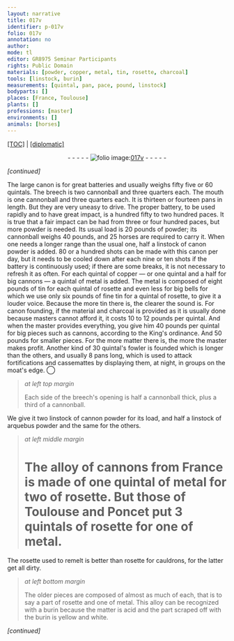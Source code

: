 ```yaml
---
layout: narrative
title: 017v
identifier: p-017v
folio: 017v
annotation: no
author:
mode: tl
editor: GR8975 Seminar Participants
rights: Public Domain
materials: [powder, copper, metal, tin, rosette, charcoal]
tools: [linstock, burin]
measurements: [quintal, pan, pace, pound, linstock]
bodyparts: []
places: [France, Toulouse]
plants: []
professions: [master]
environments: []
animals: [horses]
---
```


<p><a href="{{ site.baseurl }}/translation/">[TOC]</a> | <a href="{{ site.baseurl }}/texts/p-017v_tc/">[diplomatic]</a></p><div class="folio" align="center">- - - - - <a href="http://gallica.bnf.fr/ark:/12148/btv1b10500001g/f40.image" target="_blank"><img src="https://cu-mkp.github.io/2017-workshop-edition/assets/photo-icon.png" alt="folio image: " style="display:inline-block; margin-bottom:-3px;"/>017v</a> - - - - - </div>  
 
*[continued]*
  
The large canon is for great batteries and usually weighs fifty five or 60 <span class="ms">quintal</span>s. The breech is two cannonball and three quarters each. The mouth is one cannonball and three quarters each. It is thirteen or fourteen <span class="ms">pan</span>s in length. But they are very uneasy to drive. The proper battery, to be used rapidly and to have great impact, is a hundred fifty to two hundred <span class="ms">pace</span>s. It is true that a fair impact can be had from three or four hundred <span class="ms">pace</span>s, but more <span class="m">powder</span> is needed. Its usual load is 20 <span class="ms">pound</span>s of <span class="m">powder</span>; its cannonball weighs 40 <span class="ms">pound</span>s, and 25 <span class="al">horses</span> are required to carry it. When one needs a longer range than the usual one, half a <span class="ms"><span class="tl">linstock</span></span> of canon <span class="m">powder</span> is added. 80 or a hundred shots can be made with this canon per day, but it needs to be cooled down after each nine or ten shots if the battery is continuously used; if there are some breaks, it is not necessary to refresh it as often. For each <span class="ms">quintal</span> of <span class="m">copper</span> — or one <span class="ms">quintal</span> and a half for big cannons — a <span class="ms">quintal</span> of <span class="m">metal</span> is added. The <span class="m">metal</span> is composed of eight <span class="ms">pound</span>s of <span class="m">tin</span> for each <span class="ms">quintal</span> of <span class="m">rosette</span> and even less for big bells for which we use only six <span class="ms">pound</span>s of fine <span class="m">tin</span> for a <span class="ms">quintal</span> of <span class="m">rosette</span>, to give it a louder voice. Because the more <span class="m">tin</span> there is, the clearer the sound is. For canon founding, if the material and <span class="m">charcoal</span> is provided as it is usually done because <span class="pro">master</span>s cannot afford it, it costs 10 to 12 <span class="cn">pound</span>s per <span class="ms">quintal</span>. And when the <span class="pro">master</span> provides everything, you give him 40 <span class="cn">pound</span>s per <span class="ms">quintal</span> for big pieces such as cannons, according to the King's ordinance. And 50 <span class="cn">pound</span>s for smaller pieces. For the more matter there is, the more the <span class="pro">master</span> makes profit. Another kind of 30 <span class="ms">quintal</span>'s fowler is founded which is longer than the others, and usually 8 <span class="ms">pan</span>s long, which is used to attack fortifications and cassemattes by displaying them, at night, in groups on the moat's edge.
 ◯ 
> *at left top margin*
> 
> 
>   Each side of the breech's opening is half a cannonball thick, plus a third of a cannonball.
 
We give it two <span class="ms"><span class="tl">linstock</span></span> of cannon <span class="m">powder</span> for its load, and half a <span class="ms"><span class="tl">linstock</span></span> of arquebus <span class="m">powder</span> and the same for the others.
 
> *at left middle margin*
> 
> 
>   # The alloy of cannons from <span class="pl">France</span> is made of one <span class="ms">quintal</span> of metal for two of <span class="m">rosette</span>. But those of <span class="pl">Toulouse</span> and <span class="pn">Ponce</span>t put 3 <span class="ms">quintal</span>s of <span class="m">rosette</span> for one of metal.
 
 The <span class="m">rosette</span> used to remelt is better than <span class="m">rosette</span> for cauldrons, for the latter get all dirty.
 
> *at left bottom margin*
> 
> 
>   The older pieces are composed of almost as much of each, that is to say a part of <span class="m">rosette</span> and one of metal. This alloy can be recognized with a <span class="tl">burin</span> because the matter is acid and the part scraped off with the <span class="tl">burin</span> is yellow and white.
 
*[continued]*
 
